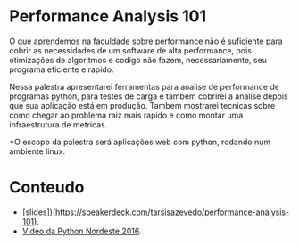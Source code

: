 Performance Analysis 101
========================

O que aprendemos na faculdade sobre performance não é suficiente para cobrir as
necessidades de um software de alta performance, pois otimizações de algoritmos
e codigo não fazem, necessariamente, seu programa eficiente e rapido.

Nessa palestra apresentarei ferramentas para analise de performance de
programas python, para testes de carga e tambem cobrirei a analise depois que
sua aplicação está em produção. Tambem mostrarei tecnicas sobre como chegar ao
problema raiz mais rapido e como montar uma infraestrutura de metricas.

*O escopo da palestra será aplicações web com python, rodando num ambiente linux.

# Conteudo

- [slides])(https://speakerdeck.com/tarsisazevedo/performance-analysis-101).
- [Video da Python Nordeste 2016](https://www.youtube.com/watch?v=mpb_grHeQp8).
